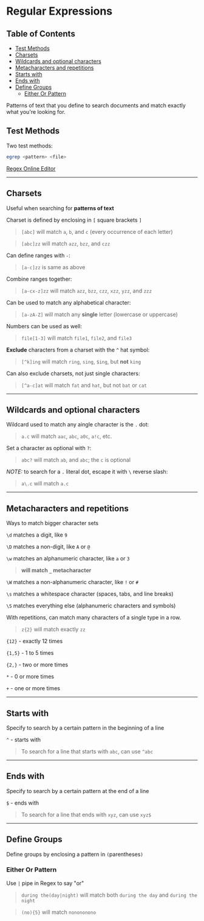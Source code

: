 # Regular Expressions

## Table of Contents
- [Test Methods](#test-methods)
- [Charsets](#charsets)
- [Wildcards and optional characters](#wildcards-and-optional-characters)
- [Metacharacters and repetitions](#metacharacters-and-repetitions)
- [Starts with](#starts-with)
- [Ends with](#ends-with)
- [Define Groups](#define-groups)
  + [Either Or Pattern](#either-or-pattern)

Patterns of text that you define to search documents and match exactly what you're looking for.

## Test Methods

Two test methods:

```bash
egrep <pattern> <file>
```

[Regex Online Editor](https://regexr.com/)

***

## Charsets

Useful when searching for **patterns of text**

Charset is defined by enclosing in `[` square brackets `]`

> `[abc]` will match `a`, `b`, and `c` (every occurrence of each letter)

> `[abc]zz` will match `azz`, `bzz`, and `czz`

Can define ranges with `-`: 

> `[a-c]zz` is same as above

Combine ranges together: 

> `[a-cx-z]zz` will match `azz`, `bzz`, `czz`, `xzz`, `yzz`, and `zzz`

Can be used to match any alphabetical character:

> `[a-zA-Z]` will match any **single** letter (lowercase or uppercase)

Numbers can be used as well:

> `file[1-3]` will match `file1`, `file2`, and `file3`

**Exclude** characters from a charset with the `^` hat symbol:

> `[^k]ing` will match `ring`, `sing`, `$ing`, but **not** `king`

Can also exclude charsets, not just single characters:

> `[^a-c]at` will match `fat` and `hat`, but not `bat` or `cat`

***

## Wildcards and optional characters

Wildcard used to match any aingle character is the `.` dot:

> `a.c` will match `aac`, `abc`, `a0c`, `a!c`, etc.

Set a character as optional with `?`:

> `abc?` will match `ab`, and `abc`; the `c` is optional

*NOTE:* to search for a `.` literal dot, escape it with `\` reverse slash:

> `a\.c` will match `a.c`

***

## Metacharacters and repetitions

Ways to match bigger character sets

`\d` matches a digit, like `9`

`\D` matches a non-digit, like `A` or `@`

`\w` matches an alphanumeric character, like `a` or `3`

 > **will match `_` metacharacter**

`\W` matches a non-alphanumeric character, like `!` or `#`

`\s` matches a whitespace character (spaces, tabs, and line breaks)

`\S` matches everything else (alphanumeric characters and symbols)

With repetitions, can match many characters of a single type in a row.

> `z{2}` will match exactly `zz`

`{12}` - exactly 12 times

`{1,5}` - 1 to 5 times

`{2,}` - two or more times

`*` - 0 or more times

`+` - one or more times

***

## Starts with

Specify to search by a certain pattern in the beginning of a line

`^` - starts with

> To search for a line that starts with `abc`, can use `^abc`

***

## Ends with

Specify to search by a certain pattern at the end of a line

`$` - ends with

> To search for a line that ends with `xyz`, can use `xyz$`

***

## Define Groups

Define groups by enclosing a pattern in `(`parentheses`)`

### Either Or Pattern

Use `|` pipe in Regex to say "or"

> `during the(day|night)` will match both `during the day` and `during the night`

> `(no){5}` will match `nonononono`


